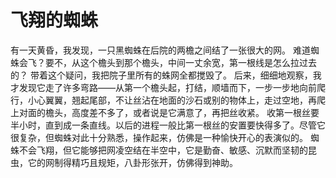 # 飞翔的蜘蛛
有一天黄昏，我发现，一只黑蜘蛛在后院的两檐之间结了一张很大的网。 
难道蜘蛛会飞？要不，从这个檐头到那个檐头，中间一丈余宽，第一根线是怎么拉过去的？ 
带着这个疑问，我把院子里所有的蛛网全都搅毁了。 
后来，细细地观察，我才发现它走了许多弯路——从第一个檐头起，打结，顺墙而下，一步一步地向前爬行，小心翼翼，翘起尾部，不让丝沾在地面的沙石或别的物体上，走过空地，再爬上对面的檐头，高度差不多了，或者说是它满意了，再把丝收紧。 
收第一根丝要半小时，直到成一条直线。以后的进程一般比第一根丝的安置要快得多了。尽管它很复杂，但蜘蛛对此十分熟悉，操作起来，仿佛是一种愉快开心的表演似的。 
蜘蛛不会飞翔，但它能够把网凌空结在半空中，它是勤奋、敏感、沉默而坚韧的昆虫，它的网制得精巧且规矩，八卦形张开，仿佛得到神助。
  